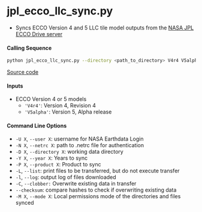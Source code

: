 jpl_ecco_llc_sync.py
===================

- Syncs ECCO Version 4 and 5 LLC tile model outputs from the [NASA JPL ECCO Drive server](https://ecco.jpl.nasa.gov/drive/files/Version5/Alpha/nctiles_monthly)

#### Calling Sequence
```bash
python jpl_ecco_llc_sync.py --directory <path_to_directory> V4r4 V5alpha
```
[Source code](https://github.com/tsutterley/model-harmonics/blob/main/ECCO/jpl_ecco_llc_sync.py)

#### Inputs
- ECCO Version 4 or 5 models
    * `'V4r4'`: Version 4, Revision 4
    * `'V5alpha'`: Version 5, Alpha release

#### Command Line Options
- `-U X`, `--user X`: username for NASA Earthdata Login
- `-N X`, `--netrc X`: path to .netrc file for authentication
- `-D X`, `--directory X`: working data directory
- `-Y X`, `--year X`: Years to sync
- `-P X`, `--product X`: Product to sync
- `-L`, `--list`: print files to be transferred, but do not execute transfer
- `-l`, `--log`: output log of files downloaded
- `-C`, `--clobber:` Overwrite existing data in transfer
- `--checksum`: compare hashes to check if overwriting existing data
- `-M X`, `--mode X`: Local permissions mode of the directories and files synced
